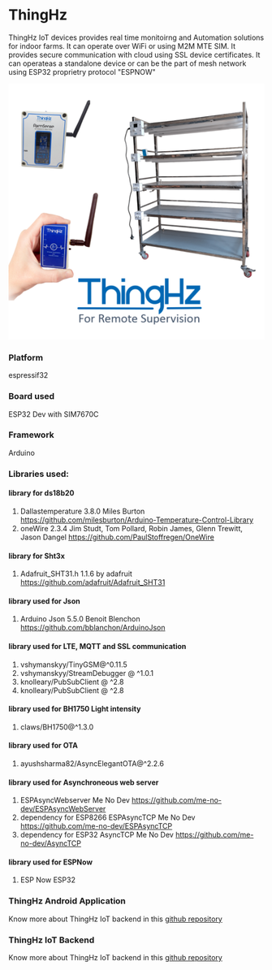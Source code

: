 # ThingHz
ThingHz IoT devices provides real time monitoirng and Automation solutions for indoor farms. It can operate over WiFi or using M2M MTE SIM. It provides secure communication with cloud using SSL device certificates. It can operateas a standalone device or can be the part of mesh network using ESP32 proprietry protocol "ESPNOW"

![thinghz_Device](https://github.com/ThingHz/ThinghzAndroid/blob/master/Thinghz_device_collage.png)
### Platform
espressif32

### Board used 
ESP32 Dev with SIM7670C

### Framework
Arduino

### Libraries used:

#### library for ds18b20
1. Dallastemperature 3.8.0 Miles Burton <https://github.com/milesburton/Arduino-Temperature-Control-Library>
2. oneWire 2.3.4 Jim Studt, Tom Pollard, Robin James, Glenn Trewitt, Jason Dangel <https://github.com/PaulStoffregen/OneWire>

#### library for Sht3x
1. Adafruit_SHT31.h 1.1.6 by adafruit <https://github.com/adafruit/Adafruit_SHT31>

#### library used for Json
1. Arduino Json 5.5.0 Benoit Blenchon <https://github.com/bblanchon/ArduinoJson>

#### library used for LTE, MQTT and SSL communication
1. vshymanskyy/TinyGSM@^0.11.5
2. vshymanskyy/StreamDebugger @ ^1.0.1
3. knolleary/PubSubClient @ ^2.8
4. knolleary/PubSubClient @ ^2.8

#### library used for BH1750 Light intensity
1. claws/BH1750@^1.3.0

#### library used for OTA
1. ayushsharma82/AsyncElegantOTA@^2.2.6

#### library used for Asynchroneous web server
1. ESPAsyncWebserver Me No Dev https://github.com/me-no-dev/ESPAsyncWebServer
2. dependency for ESP8266 ESPAsyncTCP Me No Dev https://github.com/me-no-dev/ESPAsyncTCP
3. dependency for ESP32 AsyncTCP Me No Dev https://github.com/me-no-dev/AsyncTCP

#### library used for ESPNow
1. ESP Now ESP32

### ThingHz Android Application
Know more about ThingHz IoT backend in this [github repository](https://github.com/ThingHz/ThinghzAndroid)

### ThingHz IoT Backend
Know more about ThingHz IoT backend in this [github repository](https://github.com/vbshightime/thinghzIoTBackend)

